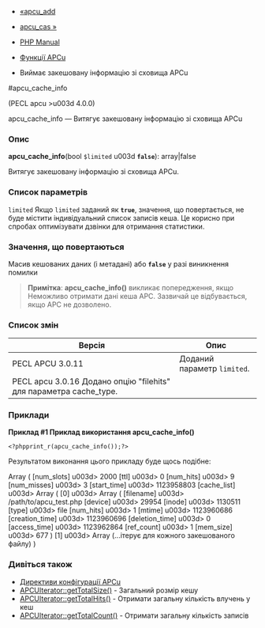 - [«apcu_add](function.apcu-add.md)
- [apcu_cas »](function.apcu-cas.md)

- [PHP Manual](index.md)
- [Функції APCu](ref.apcu.md)
- Виймає закешовану інформацію зі сховища APCu

#apcu_cache_info

(PECL apcu \>u003d 4.0.0)

apcu_cache_info — Витягує закешовану інформацію зі сховища APCu

### Опис

**apcu_cache_info**(bool `$limited` u003d **`false`**): array\|false

Витягує закешовану інформацію зі сховища APCu.

### Список параметрів

`limited`
Якщо `limited` заданий як **`true`**, значення, що повертається, не буде
містити індивідуальний список записів кеша. Це корисно при спробах
оптимізувати дзвінки для отримання статистики.

### Значення, що повертаються

Масив кешованих даних (і метадані) або **`false`** у разі
виникнення помилки

> **Примітка**: **apcu_cache_info()** викликає попередження, якщо
> Неможливо отримати дані кеша APC. Зазвичай це відбувається, якщо APC
> не дозволено.

### Список змін

| Версія                                                             | Опис                        |
| ------------------------------------------------------------------ | --------------------------- |
| PECL APCU 3.0.11                                                   | Доданий параметр `limited`. |
| PECL apcu 3.0.16 Додано опцію "filehits" для параметра cache_type. |                             |

### Приклади

**Приклад #1 Приклад використання **apcu_cache_info()****

` <?phpprint_r(apcu_cache_info());?> `

Результатом виконання цього прикладу буде щось подібне:

Array
(
[num_slots] u003d> 2000
[ttl] u003d> 0
[num_hits] u003d> 9
[num_misses] u003d> 3
[start_time] u003d> 1123958803
[cache_list] u003d> Array
(
[0] u003d> Array
(
[filename] u003d> /path/to/apcu_test.php
[device] u003d> 29954
[inode] u003d> 1130511
[type] u003d> file
[num_hits] u003d> 1
[mtime] u003d> 1123960686
[creation_time] u003d> 1123960696
[deletion_time] u003d> 0
[access_time] u003d> 1123962864
[ref_count] u003d> 1
[mem_size] u003d> 677
)
[1] u003d> Array (...ітерує для кожного закешованого файлу)
)

### Дивіться також

- [Директиви конфігурації APCu](apcu.configuration.md)
- [APCUIterator::getTotalSize()](apcuiterator.gettotalsize.md) -
Загальний розмір кешу
- [APCUIterator::getTotalHits()](apcuiterator.gettotalhits.md) -
Отримати загальну кількість влучень у кеш
- [APCUIterator::getTotalCount()](apcuiterator.gettotalcount.md) -
Отримати загальну кількість записів
